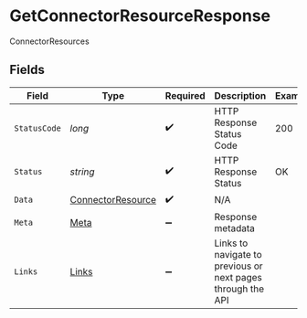 # GetConnectorResourceResponse

ConnectorResources


## Fields

| Field                                                             | Type                                                              | Required                                                          | Description                                                       | Example                                                           |
| ----------------------------------------------------------------- | ----------------------------------------------------------------- | ----------------------------------------------------------------- | ----------------------------------------------------------------- | ----------------------------------------------------------------- |
| `StatusCode`                                                      | *long*                                                            | :heavy_check_mark:                                                | HTTP Response Status Code                                         | 200                                                               |
| `Status`                                                          | *string*                                                          | :heavy_check_mark:                                                | HTTP Response Status                                              | OK                                                                |
| `Data`                                                            | [ConnectorResource](../../Models/Components/ConnectorResource.md) | :heavy_check_mark:                                                | N/A                                                               |                                                                   |
| `Meta`                                                            | [Meta](../../Models/Components/Meta.md)                           | :heavy_minus_sign:                                                | Response metadata                                                 |                                                                   |
| `Links`                                                           | [Links](../../Models/Components/Links.md)                         | :heavy_minus_sign:                                                | Links to navigate to previous or next pages through the API       |                                                                   |